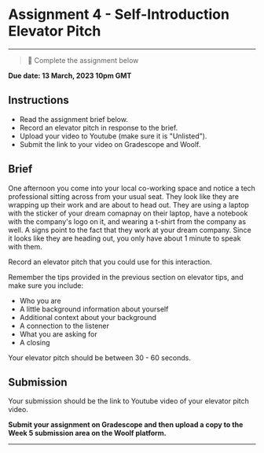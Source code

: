 # Assignment 4 - Self-Introduction Elevator Pitch

---

> 📝 Complete the assignment below

**Due date: 13 March, 2023 10pm GMT**

## Instructions

- Read the assignment brief below.
- Record an elevator pitch in response to the brief.
- Upload your video to Youtube (make sure it is "Unlisted").
- Submit the link to your video on Gradescope and Woolf.

## Brief

One afternoon you come into your local co-working space and notice a tech professional sitting across from your usual seat. They look like they are wrapping up their work and are about to head out. They are using a laptop with  the sticker of your dream comapnay on their laptop, have a notebook with the company's logo on it, and wearing a t-shirt from the company as well. A signs point to the fact that they work at your dream company. Since it looks like they are heading out, you only have about 1 minute to speak with them. 

Record an elevator pitch that you could use for this interaction.

Remember the tips provided in the previous section on elevator tips, and make sure you include:

- Who you are
- A little background information about yourself
- Additional context about your background
- A connection to the listener
- What you are asking for
- A closing

Your elevator pitch should be between 30 - 60 seconds.

## Submission

Your submission should be the link to Youtube video of your elevator pitch video.

**Submit your assignment on Gradescope and then upload a copy to the Week 5 submission area on the Woolf platform.**

---
